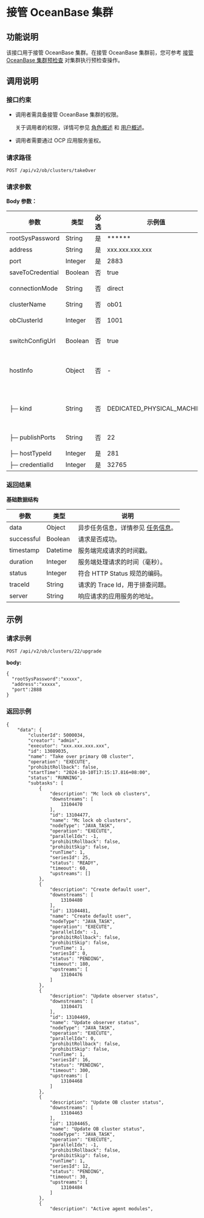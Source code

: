 # 接管 OceanBase 集群

## 功能说明

该接口用于接管 OceanBase 集群。在接管 OceanBase 集群前，您可参考 [接管 OceanBase 集群预检查](718.takeover-precheck.md) 对集群执行预检查操作。

## 调用说明

### 接口约束

* 调用者需具备接管 OceanBase 集群的权限。

  关于调用者的权限，详情可参见 [角色概述](../../../1600.system-management-features/200.manage-users/200.manage-a-role/100.roles-overview.md) 和 [用户概述](../../../1600.system-management-features/200.manage-users/100.manage-a-user/100.users-overview.md)。
  
* 调用者需要通过 OCP 应用服务鉴权。

### 请求路径

`POST /api/v2/ob/clusters/takeOver`

### 请求参数

**Body 参数：**

|     参数        |   类型  | 必选 |        示例值             |   描述    |
|-----------------|---------|-----|----------------------------|-----------|
| rootSysPassword | String  | 是  | ******                     | root@sys 密码。 |
| address         | String  | 是  | xxx.xxx.xxx.xxx            | 集群连接地址。 |
| port            | Integer | 是  | 2883                       | 集群连接端口。 |
| saveToCredential| Boolean | 否  | true                       | 是否要保存到密码箱，默认为 true。 |
| connectionMode  | String  | 否  | direct                     | 连接模式，可选值为 direct 或 proxy，默认为 direct。 |
| clusterName     | String  | 否  | ob01                       | 当连接模式为 proxy 时必填。 |
| obClusterId     | Integer | 否  | 1001                       | 当连接模式为 proxy 且被接管集群为备集群时必填。 |
| switchConfigUrl | Boolean | 否  | true                       | 是否将目标集群的 config url 切到本 OCP，默认为 true。 |
| hostInfo        | Object  | 否  | -                          | 如果集群下所有主机均已提前接管到了 OCP 中，则无需传入此项；如果集群下存在未接管到 OCP 的主机，则必须传入未接管主机的如下属性。 |
| ├─ kind         | String  | 否  | DEDICATED_PHYSICAL_MACHINE | 主机类型，物理机或容器。可选值为 DEDICATED_PHYSICAL_MACHINE 或 DEDICATED_CONTAINER，默认为 DEDICATED_PHYSICAL_MACHINE。 |
| ├─ publishPorts | String  | 否  | 22                         | 容器端口映射。kind 为 DEDICATED_CONTAINER 时有效。 |
| ├─ hostTypeId   | Integer | 是  | 281                        | 主机机型 ID。 |
| ├─ credentialId | Integer | 是  | 32765                      | 主机凭据 ID。 |

### 返回结果

**基础数据结构**

|     参数     |    类型    |                                说明                                |
|------------|----------|------------------------------------------------------------------|
| data       | Object   | 异步任务信息，详情参见 [任务信息](../400.task-return-structure.md)。 |
| successful | Boolean  | 请求是否成功。                                                          |
| timestamp  | Datetime | 服务端完成请求的时间戳。                                                     |
| duration   | Integer  | 服务端处理请求的时间（毫秒）。                                                  |
| status     | Integer  | 符合 HTTP Status 规范的编码。                                            |
| traceId    | String   | 请求的 Trace Id，用于排查问题。                                             |
| server     | String   | 响应请求的应用服务的地址。                                                    |

## 示例

### 请求示例

`POST /api/v2/ob/clusters/22/upgrade`

**body:**

```shell
{
  "rootSysPassword":"xxxxx",
  "address":"xxxxx",
  "port":2888
}
```

### 返回示例

```shell
{
    "data": {
        "clusterId": 5000034,
        "creator": "admin",
        "executor": "xxx.xxx.xxx.xxx",
        "id": 13089035,
        "name": "Take over primary OB cluster",
        "operation": "EXECUTE",
        "prohibitRollback": false,
        "startTime": "2024-10-10T17:15:17.816+08:00",
        "status": "RUNNING",
        "subtasks": [
            {
                "description": "Mc lock ob clusters",
                "downstreams": [
                    13104470
                ],
                "id": 13104477,
                "name": "Mc lock ob clusters",
                "nodeType": "JAVA_TASK",
                "operation": "EXECUTE",
                "parallelIdx": -1,
                "prohibitRollback": false,
                "prohibitSkip": false,
                "runTime": 1,
                "seriesId": 25,
                "status": "READY",
                "timeout": 60,
                "upstreams": []
            },
            {
                "description": "Create default user",
                "downstreams": [
                    13104480
                ],
                "id": 13104481,
                "name": "Create default user",
                "nodeType": "JAVA_TASK",
                "operation": "EXECUTE",
                "parallelIdx": -1,
                "prohibitRollback": false,
                "prohibitSkip": false,
                "runTime": 1,
                "seriesId": 0,
                "status": "PENDING",
                "timeout": 180,
                "upstreams": [
                    13104476
                ]
            },
            {
                "description": "Update observer status",
                "downstreams": [
                    13104471
                ],
                "id": 13104469,
                "name": "Update observer status",
                "nodeType": "JAVA_TASK",
                "operation": "EXECUTE",
                "parallelIdx": 0,
                "prohibitRollback": false,
                "prohibitSkip": false,
                "runTime": 1,
                "seriesId": 16,
                "status": "PENDING",
                "timeout": 300,
                "upstreams": [
                    13104468
                ]
            },
            {
                "description": "Update OB cluster status",
                "downstreams": [
                    13104463
                ],
                "id": 13104465,
                "name": "Update OB cluster status",
                "nodeType": "JAVA_TASK",
                "operation": "EXECUTE",
                "parallelIdx": -1,
                "prohibitRollback": false,
                "prohibitSkip": false,
                "runTime": 1,
                "seriesId": 12,
                "status": "PENDING",
                "timeout": 30,
                "upstreams": [
                    13104484
                ]
            },
            {
                "description": "Active agent modules",
```
